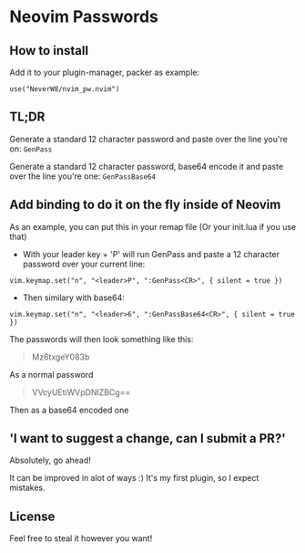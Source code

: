 # Neovim Passwords

## How to install

Add it to your plugin-manager, packer as example:

`use("NeverW8/nvim_pw.nvim")`

## TL;DR

Generate a standard 12 character password and paste over the line you're on:
`GenPass`

Generate a standard 12 character password, base64 encode it and paste over the line you're one:
`GenPassBase64`

## Add binding to do it on the fly inside of Neovim
As an example, you can put this in your remap file (Or your init.lua if you use that)

- With your leader key + 'P' will run GenPass and paste a 12 character password over your current line:
 
`vim.keymap.set("n", "<leader>P", ":GenPass<CR>", { silent = true })`

- Then similary with base64:
 
`vim.keymap.set("n", "<leader>6", ":GenPassBase64<CR>", { silent = true })`

The passwords will then look something like this:
> Mz6txgeY083b

As a normal password

> VVcyUEtiWVpDNlZBCg==

Then as a base64 encoded one

## 'I want to suggest a change, can I submit a PR?'
Absolutely, go ahead!

It can be improved in alot of ways :)
It's my first plugin, so I expect mistakes.

## License

Feel free to steal it however you want!
